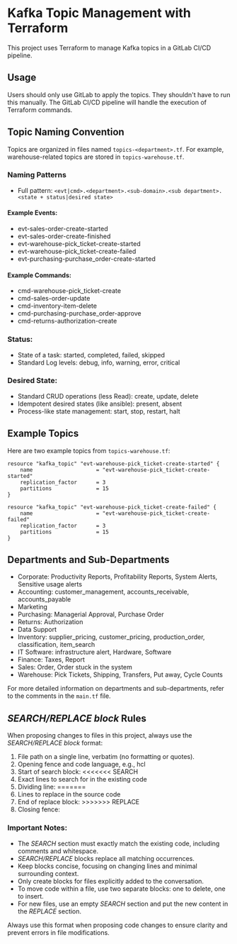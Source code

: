 # Kafka Topic Management with Terraform

This project uses Terraform to manage Kafka topics in a GitLab CI/CD pipeline.

## Usage

Users should only use GitLab to apply the topics. They shouldn't have to run this manually. The GitLab CI/CD pipeline will handle the execution of Terraform commands.

## Topic Naming Convention

Topics are organized in files named `topics-<department>.tf`. For example, warehouse-related topics are stored in `topics-warehouse.tf`.

### Naming Patterns

- Full pattern: `<evt|cmd>.<department>.<sub-domain>.<sub department>.<state + status|desired state>`

#### Example Events:
- evt-sales-order-create-started
- evt-sales-order-create-finished
- evt-warehouse-pick_ticket-create-started
- evt-warehouse-pick_ticket-create-failed
- evt-purchasing-purchase_order-create-started

#### Example Commands:
- cmd-warehouse-pick_ticket-create
- cmd-sales-order-update
- cmd-inventory-item-delete
- cmd-purchasing-purchase_order-approve
- cmd-returns-authorization-create


### Status:
- State of a task: started, completed, failed, skipped
- Standard Log levels: debug, info, warning, error, critical

### Desired State:
- Standard CRUD operations (less Read): create, update, delete
- Idempotent desired states (like ansible): present, absent
- Process-like state management: start, stop, restart, halt

## Example Topics

Here are two example topics from `topics-warehouse.tf`:

```hcl
resource "kafka_topic" "evt-warehouse-pick_ticket-create-started" {
    name                    = "evt-warehouse-pick_ticket-create-started"
    replication_factor      = 3
    partitions              = 15
}

resource "kafka_topic" "evt-warehouse-pick_ticket-create-failed" {
    name                    = "evt-warehouse-pick_ticket-create-failed"
    replication_factor      = 3
    partitions              = 15
}
```

## Departments and Sub-Departments

- Corporate: Productivity Reports, Profitability Reports, System Alerts, Sensitive usage alerts
- Accounting: customer_management, accounts_receivable, accounts_payable
- Marketing
- Purchasing: Managerial Approval, Purchase Order
- Returns: Authorization
- Data Support
- Inventory: supplier_pricing, customer_pricing, production_order, classification, item_search
- IT Software: infrastructure alert, Hardware, Software
- Finance: Taxes, Report
- Sales: Order, Order stuck in the system
- Warehouse: Pick Tickets, Shipping, Transfers, Put away, Cycle Counts

For more detailed information on departments and sub-departments, refer to the comments in the `main.tf` file.

## *SEARCH/REPLACE block* Rules

When proposing changes to files in this project, always use the *SEARCH/REPLACE block* format:

1. File path on a single line, verbatim (no formatting or quotes).
2. Opening fence and code language, e.g., <source>hcl
3. Start of search block: <<<<<<< SEARCH
4. Exact lines to search for in the existing code
5. Dividing line: =======
6. Lines to replace in the source code
7. End of replace block: >>>>>>> REPLACE
8. Closing fence: </source>

### Important Notes:
- The *SEARCH* section must exactly match the existing code, including comments and whitespace.
- *SEARCH/REPLACE* blocks replace all matching occurrences.
- Keep blocks concise, focusing on changing lines and minimal surrounding context.
- Only create blocks for files explicitly added to the conversation.
- To move code within a file, use two separate blocks: one to delete, one to insert.
- For new files, use an empty *SEARCH* section and put the new content in the *REPLACE* section.

Always use this format when proposing code changes to ensure clarity and prevent errors in file modifications.
